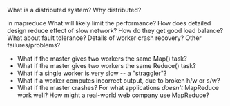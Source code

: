 What is a distributed system?
Why distributed?

in mapreduce
What will likely limit the performance?
How does detailed design reduce effect of slow network?
How do they get good load balance?
What about fault tolerance?
Details of worker crash recovery?
Other failures/problems?
  * What if the master gives two workers the same Map() task?
  * What if the master gives two workers the same Reduce() task?
  * What if a single worker is very slow -- a "straggler"?
  * What if a worker computes incorrect output, due to broken h/w or s/w?
  * What if the master crashes?
For what applications *doesn't* MapReduce work well?
How might a real-world web company use MapReduce?
